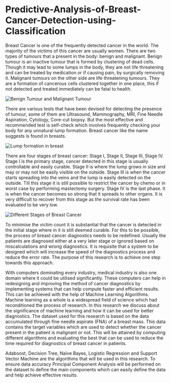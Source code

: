 # Predictive-Analysis-of-Breast-Cancer-Detection-using-Classification

Breast Cancer is one of the frequently detected cancer in the world. The majority of the victims of this cancer are usually women. There are two types of tumours that a present in the body: benign and malignant. Benign tumour is an inactive tumour that is formed by clustering of dead cells. Though it may lead to some lumps in the body, they are not life threatening and can be treated by medication or if causing pain, by surgically removing it. Malignant tumours on the other side are life threatening tumours. They are a formation of cancerous cells clustered together in one place, this if not detected and treated immediately can be fatal to health.

![Benign Tumour and Malignant Tumour]()

There are various tests that have been devised for detecting the presence of tumour, some of them are Ultrasound, Mammography, MRI, Fine Needle Aspiration, Cytology, Core-cut biopsy. But the most effective and recommended test is self-check which involves frequently checking your body for any unnatural lump formation. Breast cancer like the name suggests is found in breasts.

![Lump formation in breast]()
 
 
There are four stages of breast cancer: Stage I, Stage II, Stage III, Stage IV. Stage I is the primary stage, cancer detected in this stage is usually controllable and easily curable. Stage II is where the lump grows in size and may or may not be easily visible on the outside. Stage III is when the cancer starts spreading into the veins and the lump is easily detected on the outside. Till this stage it is still possible to restrict the cancer by chemo or in worst case by performing mastectomy surgery. Stage IV is the last phase. It is when the cancer becomes so strong that it spreads to other organs. It is very difficult to recover from this stage as the survival rate has been evaluated to be very low.

![Different Stages of Breast Cancer]()

To minimise the victim count it is substantial that the cancer is detected in the initial stage where in it is still deemed curable. For this to be possible, the process of breast cancer diagnostics needs to be redefined. Usually the patients are diagnosed either at a very later stage or ignored based on miscalculations and wrong diagnostics. It is requisite that a system to be designed which will increase the speed of the diagnostics process and reduce the error rate. The purpose of this research is to achieve one step towards this approach.

With computers dominating every industry, medical industry is also one domain where it could be utilised significantly. These computers can help in redesigning and improving the method of cancer diagnostics by implementing systems that can help compute faster and efficient results. This can be achieved with the help of Machine Learning Algorithms. Machine learning as a whole is a widespread field of science which had reconditioned the process of research. In this research we discuss about the significance of machine learning and how it can be used for better diagnostics.
The dataset used for this research is based on the data accumulated through fine needle aspirate (FNA) of a breast mass. This data contains the target variables which are used to detect whether the cancer present in the patient is malignant or not. This will be attained by computing different algorithms and evaluating the best that can be used to reduce the time required for diagnostics of breast cancer in patients. 

Adaboost, Decision Tree, Naïve Bayes, Logistic Regression and Support Vector Machine are the algorithms that will be used in this research. To ensure data accuracy Principal Component Analysis will be performed on the dataset to define the main components which can easily define the data and help achieve effective results.
